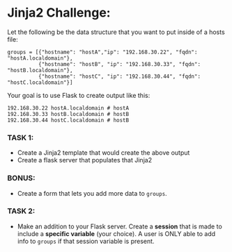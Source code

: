 # Jinja2 Challenge:

Let the following be the data structure that you want to put inside of a hosts file:

    groups = [{"hostname": "hostA","ip": "192.168.30.22", "fqdn": "hostA.localdomain"},
              {"hostname": "hostB", "ip": "192.168.30.33", "fqdn": "hostB.localdomain"},
              {"hostname": "hostC", "ip": "192.168.30.44", "fqdn": "hostC.localdomain"}]

Your goal is to use Flask to create output like this:

    192.168.30.22 hostA.localdomain # hostA
    192.168.30.33 hostB.localdomain # hostB
    192.168.30.44 hostC.localdomain # hostB

### TASK 1:
- Create a Jinja2 template that would create the above output
- Create a flask server that populates that Jinja2

### BONUS:
- Create a form that lets you add more data to `groups`.

### TASK 2:
- Make an addition to your Flask server. Create a **session** that is made to include a **specific variable** (your choice). A user is ONLY able to add info to `groups` if that session variable is present.

<!-- 
Solution

# Undercloud Host FQDNs
{% for item in groups %}
{{ item.ip }}    {{item.fqdn }} # {{ item.hostname }}
{% endfor %}



ROCKET SCIENCE!!!

Turn this into an API that accepts inputs from a form

#!/usr/bin/env python3

from flask import Flask
from flask import request
from flask import render_template, url_for, redirect


app = Flask(__name__)

groups = [{"hostname": "hostA", "ip": "192.168.30.22", "fqdn": "hostA.localdomain"},
          {"hostname": "hostB", "ip": "192.168.30.33", "fqdn": "hostB.localdomain"},
          {"hostname": "hostC", "ip": "192.168.30.44", "fqdn": "hostC.localdomain"}]

@app.route("/", methods=["POST", "GET"])
@app.route("/add_ip", methods=["POST", "GET"])
def adder():
    if request.method == "POST":
        hostname = request.form.get("hostname")
        ip = request.form.get("ip")
        fqdn = request.form.get("fqdn")
        groups.append({"hostname": hostname, "ip": ip, "fqdn": fqdn})
        print(groups)
        return redirect(url_for('adder'))
    else:
        print("Groups again")
        print(groups)
        return render_template("hostsfile.html", groups=groups)


app.run(port=2224)



HERE IS THE hostsfile.html file:

<HTML>
<body>
<h1>
Here are the hosts</h1> <br>

{% for item in groups %}<ul>{{ item.ip }} {{ item.fqdn }} # {{ item.hostname }}</ul>{% endfor %}

<form action = "/add_ip" method="post">
    Hostname <input type="text" name="hostname"/><br>
    IP <input type="text" name="ip"/><br>
    FQDN <input type="text" name="fqdn"/><br>
    <input type="submit" value="Add Host"/>
</form>
</body>
</HTML>
-->

